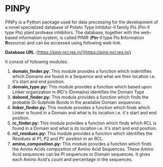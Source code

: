 # PINPy
PINPy is a Python package used for data processing for the development of a novel specialized database of Potato Type Inhibitor-II family PIs (Pin-II type PIs) plant protease inhibitors. The database, together with the web-based information system, is called PINIR (**Pin**-II type PIs **I**nformation **R**esource) and can be accessed using following web-link.

**Database URL :**[https://pinir.ncl.res.in/](https://pinir.ncl.res.in/)

It consist of following modules:

1. **domain_finder.py:** This module provides a function which indentifies which Domains are found in a Sequence and what are their location i.e. it's start and end position.
2. **domain_type.py:** This module provides a function which based upon Linker organization in IRD's (Domains) identifies the Domain Type
3. **dsbond_finder.py:** This module provides a function which finds the probable Di-Sulphide Bonds in the available Domain sequences.
4. **linker_finder.py:** This module provides a function which finds which Linker is found in a Domain and what is its location i.e. it's start and end position.
5. **rc_finder.py:** This module provides a function which finds which RCL is found in a Domain and what is its location i.e. it's start and end position.
6. **rcl_residues.py:** This module provides a function which identifies the Residues at P1, P2 and P1` position in an RCL.
7. **amino_composition.py:** This module provides a function which finds the Amino Acids composition of Amino Acid Sequences. These Amino Acid sequences can be PI sequences or Domain sequences. It gives each Amino Acid's count and percentage in the sequences.

